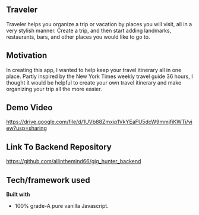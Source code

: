 ## Traveler

Traveler helps you organize a trip or vacation by places you will visit, all in a very stylish manner. Create a trip, and then start adding landmarks, restaurants, bars, and other places you would like to go to.

## Motivation

In creating this app, I wanted to help keep your travel itinerary all in one place. Partly inspired by the New York Times weekly travel guide 36 hours, I thought it would be helpful to create your own travel itinerary and make organizing your trip all the more easier.

## Demo Video
https://drive.google.com/file/d/1UVb88Zmxip1VkYEaFU5dcW9mmjfiKWTi/view?usp=sharing

## Link To Backend Repository
https://github.com/allinthemind66/gig_hunter_backend

## Tech/framework used

<b>Built with</b>
- 100% grade-A pure vanilla Javascript.
